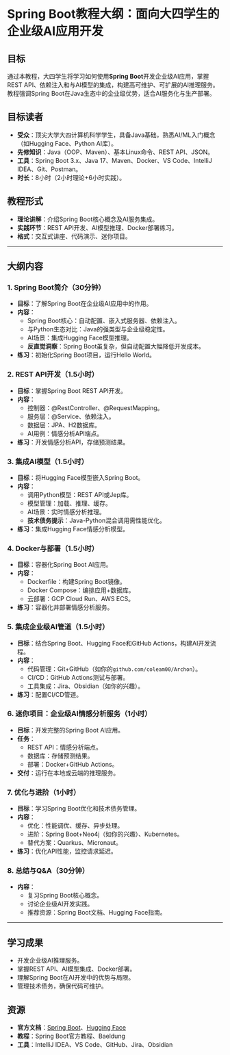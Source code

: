 # Spring Boot教程大纲：面向大四学生的企业级AI应用开发

## 目标
通过本教程，大四学生将学习如何使用**Spring Boot**开发企业级AI应用，掌握REST API、依赖注入和与AI模型的集成，构建高可维护、可扩展的AI推理服务。教程强调Spring Boot在Java生态中的企业级优势，适合AI服务化与生产部署。

## 目标读者
- **受众**：顶尖大学大四计算机科学学生，具备Java基础，熟悉AI/ML入门概念（如Hugging Face、Python AI库）。
- **先修知识**：Java（OOP、Maven）、基本Linux命令、REST API、JSON。
- **工具**：Spring Boot 3.x、Java 17、Maven、Docker、VS Code、IntelliJ IDEA、Git、Postman。
- **时长**：8小时（2小时理论+6小时实践）。

## 教程形式
- **理论讲解**：介绍Spring Boot核心概念及AI服务集成。
- **实践环节**：REST API开发、AI模型推理、Docker部署练习。
- **格式**：交互式讲座、代码演示、迷你项目。

---

## 大纲内容

### 1. Spring Boot简介（30分钟）
- **目标**：了解Spring Boot在企业级AI应用中的作用。
- **内容**：
  - Spring Boot核心：自动配置、嵌入式服务器、依赖注入。
  - 与Python生态对比：Java的强类型与企业级稳定性。
  - AI场景：集成Hugging Face模型推理。
  - **反直觉洞察**：Spring Boot虽复杂，但自动配置大幅降低开发成本。
- **练习**：初始化Spring Boot项目，运行Hello World。

### 2. REST API开发（1.5小时）
- **目标**：掌握Spring Boot REST API开发。
- **内容**：
  - 控制器：@RestController、@RequestMapping。
  - 服务层：@Service、依赖注入。
  - 数据层：JPA、H2数据库。
  - AI用例：情感分析API端点。
- **练习**：开发情感分析API，存储预测结果。

### 3. 集成AI模型（1.5小时）
- **目标**：将Hugging Face模型嵌入Spring Boot。
- **内容**：
  - 调用Python模型：REST API或Jep库。
  - 模型管理：加载、推理、缓存。
  - AI场景：实时情感分析推理。
  - **技术债务提示**：Java-Python混合调用需性能优化。
- **练习**：集成Hugging Face情感分析模型。

### 4. Docker与部署（1.5小时）
- **目标**：容器化Spring Boot AI应用。
- **内容**：
  - Dockerfile：构建Spring Boot镜像。
  - Docker Compose：编排应用+数据库。
  - 云部署：GCP Cloud Run、AWS ECS。
- **练习**：容器化并部署情感分析服务。

### 5. 集成企业级AI管道（1.5小时）
- **目标**：结合Spring Boot、Hugging Face和GitHub Actions，构建AI开发流程。
- **内容**：
  - 代码管理：Git+GitHub（如你的`github.com/coleam00/Archon`）。
  - CI/CD：GitHub Actions测试与部署。
  - 工具集成：Jira、Obsidian（如你的兴趣）。
- **练习**：配置CI/CD管道。

### 6. 迷你项目：企业级AI情感分析服务（1小时）
- **目标**：开发完整的Spring Boot AI应用。
- **任务**：
  - REST API：情感分析端点。
  - 数据库：存储预测结果。
  - 部署：Docker+GitHub Actions。
- **交付**：运行在本地或云端的推理服务。

### 7. 优化与进阶（1小时）
- **目标**：学习Spring Boot优化和技术债务管理。
- **内容**：
  - 优化：性能调优、缓存、异步处理。
  - 进阶：Spring Boot+Neo4j（如你的兴趣）、Kubernetes。
  - 替代方案：Quarkus、Micronaut。
- **练习**：优化API性能，监控请求延迟。

### 8. 总结与Q&A（30分钟）
- **内容**：
  - 复习Spring Boot核心概念。
  - 讨论企业级AI开发实践。
  - 推荐资源：Spring Boot文档、Hugging Face指南。

---

## 学习成果
- 开发企业级AI推理服务。
- 掌握REST API、AI模型集成、Docker部署。
- 理解Spring Boot在AI开发中的优势与局限。
- 管理技术债务，确保代码可维护。

## 资源
- **官方文档**：[Spring Boot](https://spring.io/projects/spring-boot)、[Hugging Face](https://huggingface.co/docs)
- **教程**：Spring Boot官方教程、Baeldung
- **工具**：IntelliJ IDEA、VS Code、GitHub、Jira、Obsidian